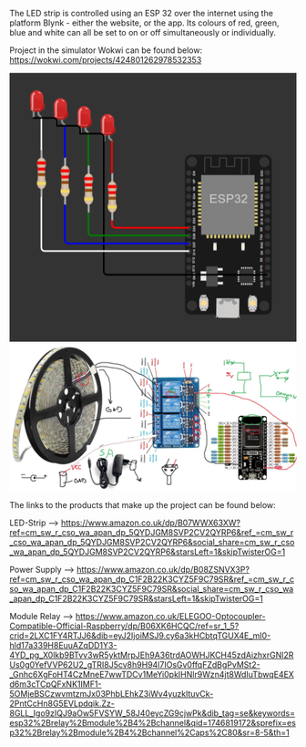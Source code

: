 The LED strip is controlled using an ESP 32 over the internet using the platform Blynk - either the website, or the app.
Its colours of red, green, blue and white can all be set to on or off simultaneously or individually.

Project in the simulator Wokwi can be found below:
https://wokwi.com/projects/424801262978532353

![LED-Strip](https://github.com/A13x07/LED-stripBlynk/raw/main/schematic.png)
![LED-Strip](https://github.com/A13x07/LED-stripBlynk/raw/main/LED-StripBlynkpic1.jpg)

The links to the products that make up the project can be found below:

LED-Strip --> https://www.amazon.co.uk/dp/B07WWX63XW?ref=cm_sw_r_cso_wa_apan_dp_5QYDJGM8SVP2CV2QYRP6&ref_=cm_sw_r_cso_wa_apan_dp_5QYDJGM8SVP2CV2QYRP6&social_share=cm_sw_r_cso_wa_apan_dp_5QYDJGM8SVP2CV2QYRP6&starsLeft=1&skipTwisterOG=1

Power Supply --> https://www.amazon.co.uk/dp/B08ZSNVX3P?ref=cm_sw_r_cso_wa_apan_dp_C1F2B22K3CYZ5F9C79SR&ref_=cm_sw_r_cso_wa_apan_dp_C1F2B22K3CYZ5F9C79SR&social_share=cm_sw_r_cso_wa_apan_dp_C1F2B22K3CYZ5F9C79SR&starsLeft=1&skipTwisterOG=1

Module Relay --> https://www.amazon.co.uk/ELEGOO-Optocoupler-Compatible-Official-Raspberry/dp/B06XK6HCQC/ref=sr_1_5?crid=2LXC1FY4RTJJ6&dib=eyJ2IjoiMSJ9.cy6a3kHCbtqTGUX4E_mI0-hld17a339H8EuuAZqDD1Y3-4YD_pg_X0lkb9BTvv3wR5yktMrpJEh9A36trdAOWHJKCH45zdAizhxrGNl2RUs0g0YefVVP62U2_gTRI8J5cv8h9H94l7IOsGv0ffqFZdBgPvMSt2-_Gnhc6XgFoHT4CzMneE7wwTDCv1MeYi0pkIHNlr9Wzn4jt8WdIuTbwqE4EXd6m3cTCpQFxNK1IMF1-5OMjeBSCzwvmtzmJx03PhbLEhkZ3iWv4yuzkltuvCk-2PntCcHn8G5EVLpdqik.Zz-8GLL_Igo9zIQJ9aOw5FVSYW_58J40eycZG9cjwPk&dib_tag=se&keywords=esp32%2Brelay%2Bmodule%2B4%2Bchannel&qid=1746819172&sprefix=esp32%2Brelay%2Bmodule%2B4%2Bchannel%2Caps%2C80&sr=8-5&th=1
